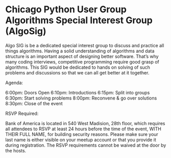 <!--
.. title: About
.. hidetitle: True
.. slug: about
.. date: 2019-03-14 15:00:00 UTC-05:00
.. tags: 
.. category: 
.. link: 
.. description: About the ChiPy AlgoSig
.. type: text
-->

# Chicago Python User Group Algorithms Special Interest Group (AlgoSig)

Algo SIG is be a dedicated special interest group to discuss and practice all things algorithms. Having a solid understanding of algorithms and data structure is an important aspect of designing better software. That’s why many coding interviews, competitive programming require good grasp of algorithms. This SIG would be dedicated to hands on solving of such problems and discussions so that we can all get better at it together.

Agenda:

6:00pm: Doors Open
6:10pm: Introductions
6:15pm: Split into groups
6:30pm: Start solving problems
8:00pm: Reconvene & go over solutions
8:30pm: Close of the event

RSVP Required:

Bank of America is located in 540 West Madision, 28th floor, which requires all attendees to RSVP at least 24 hours before the time of the event, WITH THEIR FULL NAME, for building security reasons. Please make sure your last name is either visible on your meetup account or that you provide it during registration. The RSVP requirements cannot be waived at the door by the hosts.